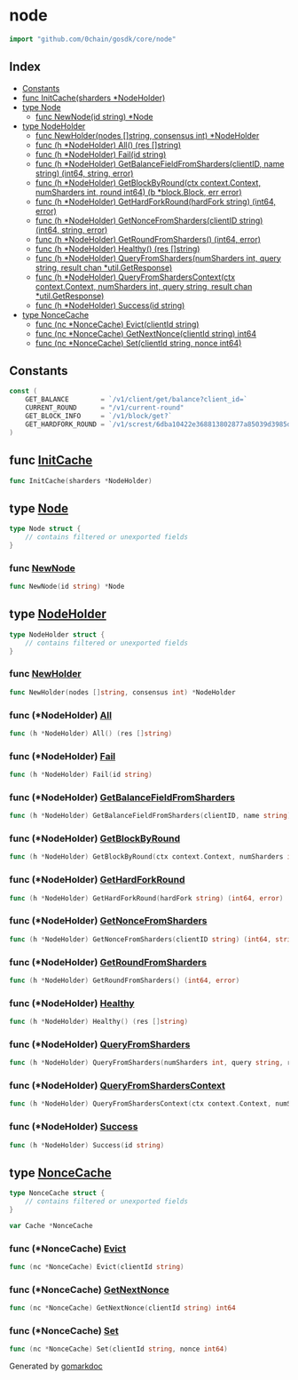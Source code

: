 <!-- Code generated by gomarkdoc. DO NOT EDIT -->

# node

```go
import "github.com/0chain/gosdk/core/node"
```

## Index

- [Constants](<#constants>)
- [func InitCache\(sharders \*NodeHolder\)](<#InitCache>)
- [type Node](<#Node>)
  - [func NewNode\(id string\) \*Node](<#NewNode>)
- [type NodeHolder](<#NodeHolder>)
  - [func NewHolder\(nodes \[\]string, consensus int\) \*NodeHolder](<#NewHolder>)
  - [func \(h \*NodeHolder\) All\(\) \(res \[\]string\)](<#NodeHolder.All>)
  - [func \(h \*NodeHolder\) Fail\(id string\)](<#NodeHolder.Fail>)
  - [func \(h \*NodeHolder\) GetBalanceFieldFromSharders\(clientID, name string\) \(int64, string, error\)](<#NodeHolder.GetBalanceFieldFromSharders>)
  - [func \(h \*NodeHolder\) GetBlockByRound\(ctx context.Context, numSharders int, round int64\) \(b \*block.Block, err error\)](<#NodeHolder.GetBlockByRound>)
  - [func \(h \*NodeHolder\) GetHardForkRound\(hardFork string\) \(int64, error\)](<#NodeHolder.GetHardForkRound>)
  - [func \(h \*NodeHolder\) GetNonceFromSharders\(clientID string\) \(int64, string, error\)](<#NodeHolder.GetNonceFromSharders>)
  - [func \(h \*NodeHolder\) GetRoundFromSharders\(\) \(int64, error\)](<#NodeHolder.GetRoundFromSharders>)
  - [func \(h \*NodeHolder\) Healthy\(\) \(res \[\]string\)](<#NodeHolder.Healthy>)
  - [func \(h \*NodeHolder\) QueryFromSharders\(numSharders int, query string, result chan \*util.GetResponse\)](<#NodeHolder.QueryFromSharders>)
  - [func \(h \*NodeHolder\) QueryFromShardersContext\(ctx context.Context, numSharders int, query string, result chan \*util.GetResponse\)](<#NodeHolder.QueryFromShardersContext>)
  - [func \(h \*NodeHolder\) Success\(id string\)](<#NodeHolder.Success>)
- [type NonceCache](<#NonceCache>)
  - [func \(nc \*NonceCache\) Evict\(clientId string\)](<#NonceCache.Evict>)
  - [func \(nc \*NonceCache\) GetNextNonce\(clientId string\) int64](<#NonceCache.GetNextNonce>)
  - [func \(nc \*NonceCache\) Set\(clientId string, nonce int64\)](<#NonceCache.Set>)


## Constants

<a name="GET_BALANCE"></a>

```go
const (
    GET_BALANCE        = `/v1/client/get/balance?client_id=`
    CURRENT_ROUND      = "/v1/current-round"
    GET_BLOCK_INFO     = `/v1/block/get?`
    GET_HARDFORK_ROUND = `/v1/screst/6dba10422e368813802877a85039d3985d96760ed844092319743fb3a76712d9/hardfork?name=`
)
```

<a name="InitCache"></a>
## func [InitCache](<https://github.com/0chain/gosdk/blob/staging/core/node/cache.go#L16>)

```go
func InitCache(sharders *NodeHolder)
```



<a name="Node"></a>
## type [Node](<https://github.com/0chain/gosdk/blob/staging/core/node/node.go#L33-L37>)



```go
type Node struct {
    // contains filtered or unexported fields
}
```

<a name="NewNode"></a>
### func [NewNode](<https://github.com/0chain/gosdk/blob/staging/core/node/node.go#L52>)

```go
func NewNode(id string) *Node
```



<a name="NodeHolder"></a>
## type [NodeHolder](<https://github.com/0chain/gosdk/blob/staging/core/node/node.go#L26-L31>)



```go
type NodeHolder struct {
    // contains filtered or unexported fields
}
```

<a name="NewHolder"></a>
### func [NewHolder](<https://github.com/0chain/gosdk/blob/staging/core/node/node.go#L39>)

```go
func NewHolder(nodes []string, consensus int) *NodeHolder
```



<a name="NodeHolder.All"></a>
### func \(\*NodeHolder\) [All](<https://github.com/0chain/gosdk/blob/staging/core/node/node.go#L112>)

```go
func (h *NodeHolder) All() (res []string)
```



<a name="NodeHolder.Fail"></a>
### func \(\*NodeHolder\) [Fail](<https://github.com/0chain/gosdk/blob/staging/core/node/node.go#L66>)

```go
func (h *NodeHolder) Fail(id string)
```



<a name="NodeHolder.GetBalanceFieldFromSharders"></a>
### func \(\*NodeHolder\) [GetBalanceFieldFromSharders](<https://github.com/0chain/gosdk/blob/staging/core/node/node.go#L131>)

```go
func (h *NodeHolder) GetBalanceFieldFromSharders(clientID, name string) (int64, string, error)
```



<a name="NodeHolder.GetBlockByRound"></a>
### func \(\*NodeHolder\) [GetBlockByRound](<https://github.com/0chain/gosdk/blob/staging/core/node/node.go#L222>)

```go
func (h *NodeHolder) GetBlockByRound(ctx context.Context, numSharders int, round int64) (b *block.Block, err error)
```



<a name="NodeHolder.GetHardForkRound"></a>
### func \(\*NodeHolder\) [GetHardForkRound](<https://github.com/0chain/gosdk/blob/staging/core/node/node.go#L366>)

```go
func (h *NodeHolder) GetHardForkRound(hardFork string) (int64, error)
```



<a name="NodeHolder.GetNonceFromSharders"></a>
### func \(\*NodeHolder\) [GetNonceFromSharders](<https://github.com/0chain/gosdk/blob/staging/core/node/node.go#L127>)

```go
func (h *NodeHolder) GetNonceFromSharders(clientID string) (int64, string, error)
```



<a name="NodeHolder.GetRoundFromSharders"></a>
### func \(\*NodeHolder\) [GetRoundFromSharders](<https://github.com/0chain/gosdk/blob/staging/core/node/node.go#L293>)

```go
func (h *NodeHolder) GetRoundFromSharders() (int64, error)
```



<a name="NodeHolder.Healthy"></a>
### func \(\*NodeHolder\) [Healthy](<https://github.com/0chain/gosdk/blob/staging/core/node/node.go#L105>)

```go
func (h *NodeHolder) Healthy() (res []string)
```



<a name="NodeHolder.QueryFromSharders"></a>
### func \(\*NodeHolder\) [QueryFromSharders](<https://github.com/0chain/gosdk/blob/staging/core/node/node.go#L181-L182>)

```go
func (h *NodeHolder) QueryFromSharders(numSharders int, query string, result chan *util.GetResponse)
```



<a name="NodeHolder.QueryFromShardersContext"></a>
### func \(\*NodeHolder\) [QueryFromShardersContext](<https://github.com/0chain/gosdk/blob/staging/core/node/node.go#L187-L188>)

```go
func (h *NodeHolder) QueryFromShardersContext(ctx context.Context, numSharders int, query string, result chan *util.GetResponse)
```



<a name="NodeHolder.Success"></a>
### func \(\*NodeHolder\) [Success](<https://github.com/0chain/gosdk/blob/staging/core/node/node.go#L60>)

```go
func (h *NodeHolder) Success(id string)
```



<a name="NonceCache"></a>
## type [NonceCache](<https://github.com/0chain/gosdk/blob/staging/core/node/cache.go#L10-L14>)



```go
type NonceCache struct {
    // contains filtered or unexported fields
}
```

<a name="Cache"></a>

```go
var Cache *NonceCache
```

<a name="NonceCache.Evict"></a>
### func \(\*NonceCache\) [Evict](<https://github.com/0chain/gosdk/blob/staging/core/node/cache.go#L49>)

```go
func (nc *NonceCache) Evict(clientId string)
```



<a name="NonceCache.GetNextNonce"></a>
### func \(\*NonceCache\) [GetNextNonce](<https://github.com/0chain/gosdk/blob/staging/core/node/cache.go#L28>)

```go
func (nc *NonceCache) GetNextNonce(clientId string) int64
```



<a name="NonceCache.Set"></a>
### func \(\*NonceCache\) [Set](<https://github.com/0chain/gosdk/blob/staging/core/node/cache.go#L43>)

```go
func (nc *NonceCache) Set(clientId string, nonce int64)
```



Generated by [gomarkdoc](<https://github.com/princjef/gomarkdoc>)
